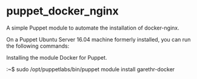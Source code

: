 # puppet_docker_nginx
A simple Puppet module to automate the installation of docker-nginx.

On a Puppet Ubuntu Server 16.04 machine formerly installed, you can run the following commands:

Installing the module Docker for Puppet.

:~$ sudo /opt/puppetlabs/bin/puppet module install garethr-docker

